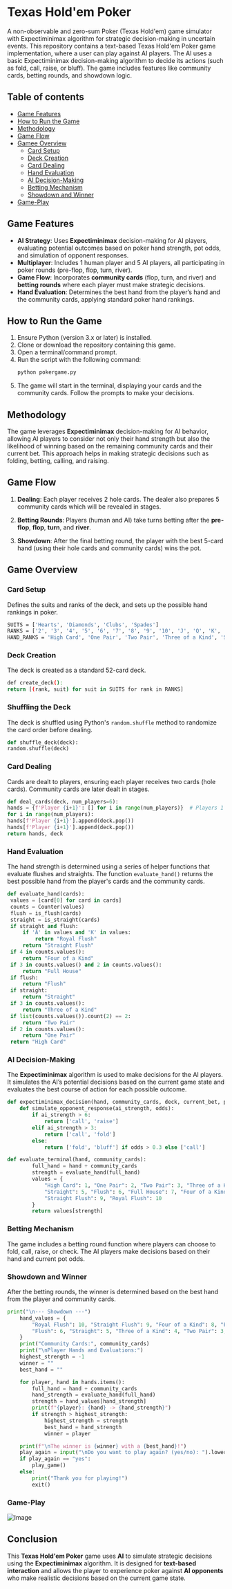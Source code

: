 # Texas Hold'em Poker

A non-observable and zero-sum Poker (Texas Hold'em) game simulator with Expectiminimax algorithm for strategic decision-making in uncertain events. This repository contains a text-based Texas Hold'em Poker game implementation, where a user can play against AI players. The AI uses a basic Expectiminimax decision-making algorithm to decide its actions (such as fold, call, raise, or bluff). The game includes features like community cards, betting rounds, and showdown logic.

## Table of contents

- [Game Features](#game-features)
- [How to Run the Game](#how-to-run-the-game)
- [Methodology](#methodology)
- [Game Flow](#game-flow)
- [Gamee Overview](#Game-overview)
    - [Card Setup](#card-setup)
    - [Deck Creation](#deck-creation)
    - [Card Dealing](#card-dealing)
    - [Hand Evaluation](#hand-evaluation)
    - [AI Decision-Making](#ai-decision-making)
    - [Betting Mechanism](#betting-mechanism)
    - [Showdown and Winner](#showdown-and-winner)
- [Game-Play](#game-play)

## Game Features

- **AI Strategy**: Uses **Expectiminimax** decision-making for AI players, evaluating potential outcomes based on poker hand strength, pot odds, and simulation of opponent responses.
- **Multiplayer**: Includes 1 human player and 5 AI players, all participating in poker rounds (pre-flop, flop, turn, river).
- **Game Flow**: Incorporates **community cards** (flop, turn, and river) and **betting rounds** where each player must make strategic decisions.
- **Hand Evaluation**: Determines the best hand from the player’s hand and the community cards, applying standard poker hand rankings.

## How to Run the Game

1. Ensure Python (version 3.x or later) is installed.
2. Clone or download the repository containing this game.
3. Open a terminal/command prompt.
4. Run the script with the following command:
   ```bash
   python pokergame.py
5. The game will start in the terminal, displaying your cards and the community cards. Follow the prompts to make your decisions.

## Methodology

The game leverages **Expectiminimax** decision-making for AI behavior, allowing AI players to consider not only their hand strength but also the likelihood of winning based on the remaining community cards and their current bet. This approach helps in making strategic decisions such as folding, betting, calling, and raising.

## Game Flow

1. **Dealing**: Each player receives 2 hole cards. The dealer also prepares 5 community cards which will be revealed in stages.

2. **Betting Rounds**: Players (human and AI) take turns betting after the **pre-flop**, **flop**, **turn**, and **river**.

3. **Showdown**: After the final betting round, the player with the best 5-card hand (using their hole cards and community cards) wins the pot.

## Game Overview

### **Card Setup**
Defines the suits and ranks of the deck, and sets up the possible hand rankings in poker.

   ```bash
   SUITS = ['Hearts', 'Diamonds', 'Clubs', 'Spades']
   RANKS = ['2', '3', '4', '5', '6', '7', '8', '9', '10', 'J', 'Q', 'K', 'A']
   HAND_RANKS = 'High Card', 'One Pair', 'Two Pair', 'Three of a Kind', 'Straight', 'Flush', 'Full House', 'Four of a Kind', 'Straight Flush', 'Royal Flush'
```
### **Deck Creation**
The deck is created as a standard 52-card deck.

   ```bash
   def create_deck():
   return [(rank, suit) for suit in SUITS for rank in RANKS]
```
### **Shuffling the Deck**
The deck is shuffled using Python's `random.shuffle` method to randomize the card order before dealing.

   ```python
   def shuffle_deck(deck):
   random.shuffle(deck)
```
### **Card Dealing**
Cards are dealt to players, ensuring each player receives two cards (hole cards). Community cards are later dealt in stages.

   ```python
   def deal_cards(deck, num_players=6):
   hands = {f'Player {i+1}': [] for i in range(num_players)}  # Players 1 to 6
   for i in range(num_players):
   hands[f'Player {i+1}'].append(deck.pop())
   hands[f'Player {i+1}'].append(deck.pop())
   return hands, deck
```
### **Hand Evaluation**
The hand strength is determined using a series of helper functions that evaluate flushes and straights. The function `evaluate_hand()` returns the best possible hand from the player's cards and the community cards.

   ```python
   def evaluate_hand(cards):
    values = [card[0] for card in cards]
    counts = Counter(values)
    flush = is_flush(cards)
    straight = is_straight(cards)
    if straight and flush:
        if 'A' in values and 'K' in values:
            return "Royal Flush"
        return "Straight Flush"
    if 4 in counts.values():
        return "Four of a Kind"
    if 3 in counts.values() and 2 in counts.values():
        return "Full House"
    if flush:
        return "Flush"
    if straight:
        return "Straight"
    if 3 in counts.values():
        return "Three of a Kind"
    if list(counts.values()).count(2) == 2:
        return "Two Pair"
    if 2 in counts.values():
        return "One Pair"
    return "High Card"
```
### **AI Decision-Making**
The **Expectiminimax** algorithm is used to make decisions for the AI players. It simulates the AI’s potential decisions based on the current game state and evaluates the best course of action for each possible outcome.

```python
def expectiminimax_decision(hand, community_cards, deck, current_bet, pot, depth=2):
    def simulate_opponent_response(ai_strength, odds):
        if ai_strength > 6:
            return ['call', 'raise']
        elif ai_strength > 3:
            return ['call', 'fold']
        else:
            return ['fold', 'bluff'] if odds > 0.3 else ['call']

def evaluate_terminal(hand, community_cards):
        full_hand = hand + community_cards
        strength = evaluate_hand(full_hand)
        values = {
            "High Card": 1, "One Pair": 2, "Two Pair": 3, "Three of a Kind": 4,
            "Straight": 5, "Flush": 6, "Full House": 7, "Four of a Kind": 8,
            "Straight Flush": 9, "Royal Flush": 10
        }
        return values[strength]
```
### **Betting Mechanism**
The game includes a betting round function where players can choose to fold, call, raise, or check. The AI players make decisions based on their hand and current pot odds.

### **Showdown and Winner**
After the betting rounds, the winner is determined based on the best hand from the player and community cards.

```python
print("\n--- Showdown ---")
    hand_values = {
        "Royal Flush": 10, "Straight Flush": 9, "Four of a Kind": 8, "Full House": 7,
        "Flush": 6, "Straight": 5, "Three of a Kind": 4, "Two Pair": 3, "One Pair": 2, "High Card": 1
    }
    print("Community Cards:", community_cards)
    print("\nPlayer Hands and Evaluations:")
    highest_strength = -1
    winner = ""
    best_hand = ""

    for player, hand in hands.items():
        full_hand = hand + community_cards
        hand_strength = evaluate_hand(full_hand)
        strength = hand_values[hand_strength]
        print(f"{player}: {hand} -> {hand_strength}")
        if strength > highest_strength:
            highest_strength = strength
            best_hand = hand_strength
            winner = player

    print(f"\nThe winner is {winner} with a {best_hand}!")
    play_again = input("\nDo you want to play again? (yes/no): ").lower()
    if play_again == "yes":
        play_game()
    else:
        print("Thank you for playing!")
        exit()
```
### **Game-Play**
![Image](https://github.com/user-attachments/assets/2a3bfc4e-ba42-45b5-88eb-6d9d05cf7662)

## Conclusion

This **Texas Hold'em Poker** game uses **AI** to simulate strategic decisions using the **Expectiminimax** algorithm. It is designed for **text-based interaction** and allows the player to experience poker against **AI opponents** who make realistic decisions based on the current game state.

